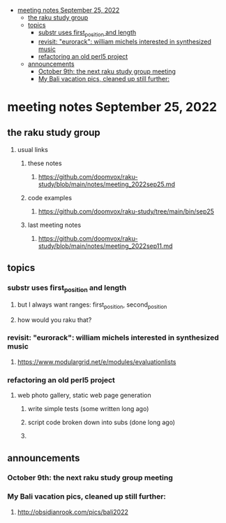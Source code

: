 - [meeting notes September 25, 2022](#orgbe87d3d)
  - [the raku study group](#org20e034b)
  - [topics](#orgfc91afa)
    - [substr uses first<sub>position</sub> and length](#orgab4b90f)
    - [revisit: "eurorack": william michels interested in synthesized music](#org8721f2b)
    - [refactoring an old perl5 project](#org0263c4b)
  - [announcements](#org619b762)
    - [October 9th: the next raku study group meeting](#org9de856f)
    - [My Bali vacation pics, cleaned up still further:](#org9eb82e9)


<a id="orgbe87d3d"></a>

# meeting notes September 25, 2022


<a id="org20e034b"></a>

## the raku study group

1.  usual links

    1.  these notes
    
        1.  <https://github.com/doomvox/raku-study/blob/main/notes/meeting_2022sep25.md>
    
    2.  code examples
    
        1.  <https://github.com/doomvox/raku-study/tree/main/bin/sep25>
    
    3.  last meeting notes
    
        1.  <https://github.com/doomvox/raku-study/blob/main/notes/meeting_2022sep11.md>


<a id="orgfc91afa"></a>

## topics


<a id="orgab4b90f"></a>

### substr uses first<sub>position</sub> and length

1.  but I always want ranges: first<sub>position</sub>, second<sub>position</sub>

2.  how would you raku that?


<a id="org8721f2b"></a>

### revisit: "eurorack": william michels interested in synthesized music

1.  <https://www.modulargrid.net/e/modules/evaluationlists>


<a id="org0263c4b"></a>

### refactoring an old perl5 project

1.  web photo gallery, static web page generation

    1.  write simple tests (some written long ago)
    
    2.  script code broken down into subs (done long ago)
    
    3.  


<a id="org619b762"></a>

## announcements


<a id="org9de856f"></a>

### October 9th: the next raku study group meeting


<a id="org9eb82e9"></a>

### My Bali vacation pics, cleaned up still further:

1.  <http://obsidianrook.com/pics/bali2022>
